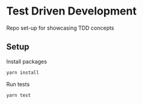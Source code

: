 # Test Driven Development

Repo set-up for showcasing TDD concepts

## Setup

Install packages

```bash
yarn install
```

Run tests

```bash
yarn test
```
